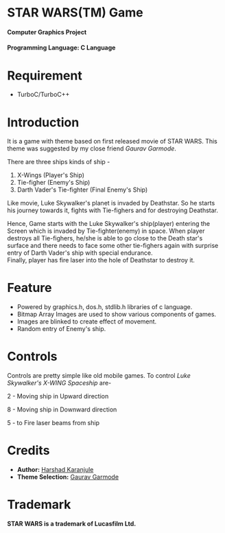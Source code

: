 # STAR WARS(TM) Game

#### Computer Graphics Project
#### Programming Language: C Language

# Requirement
- TurboC/TurboC++

# Introduction
It is a game with theme based on first released movie of STAR WARS.
This theme was suggested by my close friend *Gaurav Garmode*.

There are three ships kinds of ship -
1) X-Wings (Player's Ship)
2) Tie-figher (Enemy's Ship)
3) Darth Vader's Tie-fighter (Final Enemy's Ship)

Like movie, Luke Skywalker's planet is invaded by Deathstar.
So he starts his journey towards it, fights with Tie-fighers and 
for destroying Deathstar.

Hence, Game starts with the Luke Skywalker's ship(player) entering the
Screen which is invaded by Tie-fighter(enemy) in space. When player 
destroys all Tie-fighers, he/she is able to go close to the Death star's 
surface and there needs to face some other tie-fighers again
 with surprise entry of Darth Vader's ship with 
special endurance.  
Finally, player has fire laser into the hole of Deathstar to destroy it.


# Feature
- Powered by graphics.h, dos.h, stdlib.h libraries of c language. 
- Bitmap Array Images are used to show various components of games.
- Images are blinked to create effect of movement.
- Random entry of Enemy's ship.

# Controls
Controls are pretty simple like old mobile games.
To control *Luke Skywalker's X-WING Spaceship* are-

2 - Moving ship in Upward direction

8 - Moving ship in Downward direction

5 - to Fire laser beams from ship
    
# Credits
- **Author:** [Harshad Karanjule](https://github.com/hkaranjule77)
- **Theme Selection:** [Gaurav Garmode](https://github.com/Garmode3073)

# Trademark
**STAR WARS is a trademark of Lucasfilm Ltd.**
